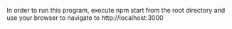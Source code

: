 In order to run this program, execute npm start from the root directory and use your browser to navigate to http://localhost:3000